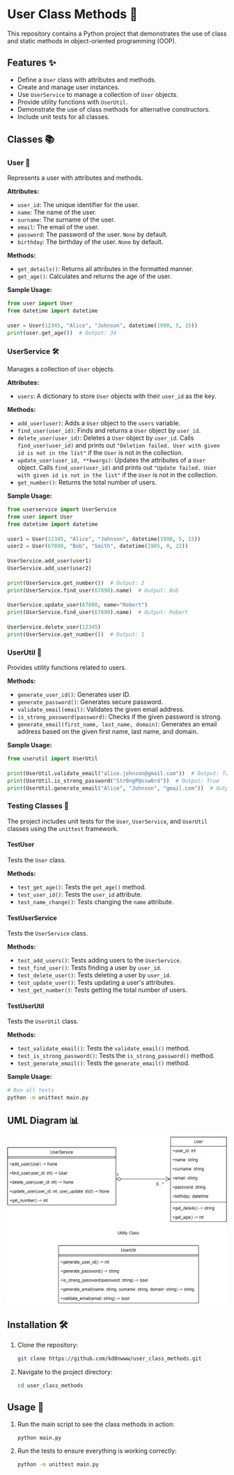 # User Class Methods 🚀

This repository contains a Python project that demonstrates the use of class and static methods in object-oriented programming (OOP).

## Features ✨

- Define a `User` class with attributes and methods.
- Create and manage user instances.
- Use `UserService` to manage a collection of `User` objects.
- Provide utility functions with `UserUtil`.
- Demonstrate the use of class methods for alternative constructors.
- Include unit tests for all classes.

## Classes 📚

### User 👤

Represents a user with attributes and methods.

**Attributes:**
- `user_id`: The unique identifier for the user.
- `name`: The name of the user.
- `surname`: The surname of the user.
- `email`: The email of the user.
- `password`: The password of the user. `None` by default.
- `birthday`: The birthday of the user. `None` by default.

**Methods:**
- `get_details()`: Returns all attributes in the formatted manner.
- `get_age()`: Calculates and returns the age of the user.

**Sample Usage:**
```python
from user import User
from datetime import datetime

user = User(12345, "Alice", "Johnson", datetime(1990, 5, 15))
print(user.get_age())  # Output: 34
```

### UserService 🛠️

Manages a collection of `User` objects.

**Attributes:**
- `users`: A dictionary to store `User` objects with their `user_id` as the key.

**Methods:**
- `add_user(user)`: Adds a `User` object to the `users` variable.
- `find_user(user_id)`: Finds and returns a `User` object by `user_id`.
- `delete_user(user_id)`: Deletes a `User` object by `user_id`. Calls `find_user(user_id)` and prints out `"Deletion failed. User with given id is not in the list"` if the `User` is not in the collection.
- `update_user(user_id, **kwargs)`: Updates the attributes of a `User` object. Calls `find_user(user_id)` and prints out `"Update failed. User with given id is not in the list"` if the `User` is not in the collection.
- `get_number()`: Returns the total number of users.

**Sample Usage:**
```python
from userservice import UserService
from user import User
from datetime import datetime

user1 = User(12345, "Alice", "Johnson", datetime(1990, 5, 15))
user2 = User(67890, "Bob", "Smith", datetime(1985, 8, 22))

UserService.add_user(user1)
UserService.add_user(user2)

print(UserService.get_number())  # Output: 2
print(UserService.find_user(67890).name)  # Output: Bob

UserService.update_user(67890, name="Robert")
print(UserService.find_user(67890).name)  # Output: Robert

UserService.delete_user(12345)
print(UserService.get_number())  # Output: 1
```

### UserUtil 🔧

Provides utility functions related to users.

**Methods:**
- `generate_user_id()`: Generates user ID.
- `generate_password()`: Generates secure password.
- `validate_email(email)`: Validates the given email address.
- `is_strong_password(password)`: Checks if the given password is strong.
- `generate_email(first_name, last_name, domain)`: Generates an email address based on the given first name, last name, and domain.

**Sample Usage:**
```python
from userutil import UserUtil

print(UserUtil.validate_email("alice.johnson@gmail.com"))  # Output: True
print(UserUtil.is_strong_password("Str0ngP@ssw0rd"))  # Output: True
print(UserUtil.generate_email("Alice", "Johnson", "gmail.com"))  # Output: alice.johnson@gmail.com
```

### Testing Classes 🧪

The project includes unit tests for the `User`, `UserService`, and `UserUtil` classes using the `unittest` framework.

#### TestUser

Tests the `User` class.

**Methods:**
- `test_get_age()`: Tests the `get_age()` method.
- `test_user_id()`: Tests the `user_id` attribute.
- `test_name_change()`: Tests changing the `name` attribute.

#### TestUserService

Tests the `UserService` class.

**Methods:**
- `test_add_users()`: Tests adding users to the `UserService`.
- `test_find_user()`: Tests finding a user by `user_id`.
- `test_delete_user()`: Tests deleting a user by `user_id`.
- `test_update_user()`: Tests updating a user's attributes.
- `test_get_number()`: Tests getting the total number of users.

#### TestUserUtil

Tests the `UserUtil` class.

**Methods:**
- `test_validate_email()`: Tests the `validate_email()` method.
- `test_is_strong_password()`: Tests the `is_strong_password()` method.
- `test_generate_email()`: Tests the `generate_email()` method.

**Sample Usage:**
```bash
# Run all tests
python -m unittest main.py
```

## UML Diagram 📊

![UML Diagram](uml_diagram.png)

## Installation 🛠️

1. Clone the repository:
    ```bash
    git clone https://github.com/kd0nwww/user_class_methods.git
    ```
2. Navigate to the project directory:
    ```bash
    cd user_class_methods
    ```

## Usage 🚀

1. Run the main script to see the class methods in action:
    ```bash
    python main.py
    ```

2. Run the tests to ensure everything is working correctly:
    ```bash
    python -m unittest main.py
    ```